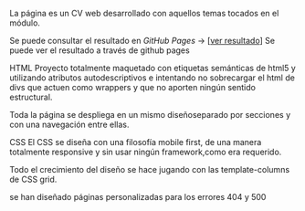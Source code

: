 La página es un CV web desarrollado con aquellos temas tocados en el módulo.

Se puede consultar el resultado en *GitHub Pages* -> [[ver resultado](https://barrerot.github.io/portfolio/)]
Se puede ver el resultado a través de github pages

HTML
Proyecto totalmente maquetado con etiquetas semánticas de html5 y utilizando atributos autodescriptivos e intentando no sobrecargar el html de divs que actuen como wrappers y que no aporten ningún sentido estructural.

Toda la página se despliega en un mismo diseñoseparado por secciones y con una navegación entre ellas.

CSS
El CSS se diseña con una filosofía mobile first, de una manera totalmente responsive y sin usar ningún framework,como era requerido.


Todo el crecimiento del diseño se hace jugando con las template-columns de CSS grid.

se han diseñado páginas personalizadas para los errores 404 y 500
